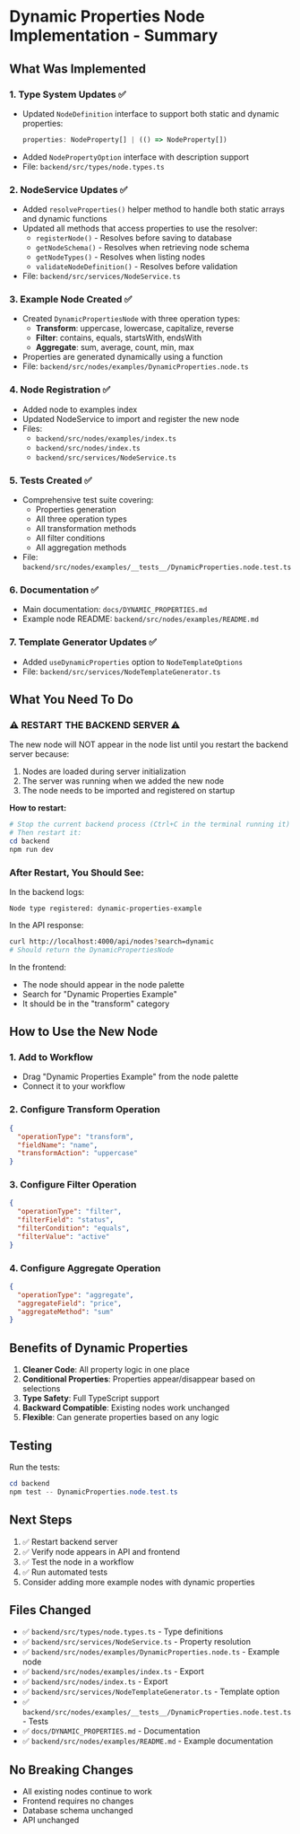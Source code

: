# Dynamic Properties Node Implementation - Summary

## What Was Implemented

### 1. **Type System Updates** ✅
- Updated `NodeDefinition` interface to support both static and dynamic properties:
  ```typescript
  properties: NodeProperty[] | (() => NodeProperty[])
  ```
- Added `NodePropertyOption` interface with description support
- File: `backend/src/types/node.types.ts`

### 2. **NodeService Updates** ✅
- Added `resolveProperties()` helper method to handle both static arrays and dynamic functions
- Updated all methods that access properties to use the resolver:
  - `registerNode()` - Resolves before saving to database
  - `getNodeSchema()` - Resolves when retrieving node schema
  - `getNodeTypes()` - Resolves when listing nodes
  - `validateNodeDefinition()` - Resolves before validation
- File: `backend/src/services/NodeService.ts`

### 3. **Example Node Created** ✅
- Created `DynamicPropertiesNode` with three operation types:
  - **Transform**: uppercase, lowercase, capitalize, reverse
  - **Filter**: contains, equals, startsWith, endsWith
  - **Aggregate**: sum, average, count, min, max
- Properties are generated dynamically using a function
- File: `backend/src/nodes/examples/DynamicProperties.node.ts`

### 4. **Node Registration** ✅
- Added node to examples index
- Updated NodeService to import and register the new node
- Files:
  - `backend/src/nodes/examples/index.ts`
  - `backend/src/nodes/index.ts`
  - `backend/src/services/NodeService.ts`

### 5. **Tests Created** ✅
- Comprehensive test suite covering:
  - Properties generation
  - All three operation types
  - All transformation methods
  - All filter conditions
  - All aggregation methods
- File: `backend/src/nodes/examples/__tests__/DynamicProperties.node.test.ts`

### 6. **Documentation** ✅
- Main documentation: `docs/DYNAMIC_PROPERTIES.md`
- Example node README: `backend/src/nodes/examples/README.md`

### 7. **Template Generator Updates** ✅
- Added `useDynamicProperties` option to `NodeTemplateOptions`
- File: `backend/src/services/NodeTemplateGenerator.ts`

## What You Need To Do

### ⚠️ **RESTART THE BACKEND SERVER** ⚠️

The new node will NOT appear in the node list until you restart the backend server because:
1. Nodes are loaded during server initialization
2. The server was running when we added the new node
3. The node needs to be imported and registered on startup

**How to restart:**
```powershell
# Stop the current backend process (Ctrl+C in the terminal running it)
# Then restart it:
cd backend
npm run dev
```

### After Restart, You Should See:

In the backend logs:
```
Node type registered: dynamic-properties-example
```

In the API response:
```bash
curl http://localhost:4000/api/nodes?search=dynamic
# Should return the DynamicPropertiesNode
```

In the frontend:
- The node should appear in the node palette
- Search for "Dynamic Properties Example"
- It should be in the "transform" category

## How to Use the New Node

### 1. Add to Workflow
- Drag "Dynamic Properties Example" from the node palette
- Connect it to your workflow

### 2. Configure Transform Operation
```json
{
  "operationType": "transform",
  "fieldName": "name",
  "transformAction": "uppercase"
}
```

### 3. Configure Filter Operation
```json
{
  "operationType": "filter",
  "filterField": "status",
  "filterCondition": "equals",
  "filterValue": "active"
}
```

### 4. Configure Aggregate Operation
```json
{
  "operationType": "aggregate",
  "aggregateField": "price",
  "aggregateMethod": "sum"
}
```

## Benefits of Dynamic Properties

1. **Cleaner Code**: All property logic in one place
2. **Conditional Properties**: Properties appear/disappear based on selections
3. **Type Safety**: Full TypeScript support
4. **Backward Compatible**: Existing nodes work unchanged
5. **Flexible**: Can generate properties based on any logic

## Testing

Run the tests:
```powershell
cd backend
npm test -- DynamicProperties.node.test.ts
```

## Next Steps

1. ✅ Restart backend server
2. ✅ Verify node appears in API and frontend
3. ✅ Test the node in a workflow
4. ✅ Run automated tests
5. Consider adding more example nodes with dynamic properties

## Files Changed

- ✅ `backend/src/types/node.types.ts` - Type definitions
- ✅ `backend/src/services/NodeService.ts` - Property resolution
- ✅ `backend/src/nodes/examples/DynamicProperties.node.ts` - Example node
- ✅ `backend/src/nodes/examples/index.ts` - Export
- ✅ `backend/src/nodes/index.ts` - Export
- ✅ `backend/src/services/NodeTemplateGenerator.ts` - Template option
- ✅ `backend/src/nodes/examples/__tests__/DynamicProperties.node.test.ts` - Tests
- ✅ `docs/DYNAMIC_PROPERTIES.md` - Documentation
- ✅ `backend/src/nodes/examples/README.md` - Example documentation

## No Breaking Changes

- All existing nodes continue to work
- Frontend requires no changes
- Database schema unchanged
- API unchanged
